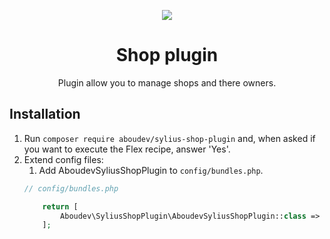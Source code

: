 <p align="center">
    <a href="https://sylius.com" target="_blank">
        <img src="https://demo.sylius.com/assets/shop/img/logo.png" />
    </a>
</p>

<h1 align="center">Shop plugin</h1>

<p align="center">Plugin allow you to manage shops and there owners.</p>

## Installation

1. Run `composer require aboudev/sylius-shop-plugin` and, when asked if you want to execute the Flex recipe, answer 'Yes'.
2. Extend config files:
    1. Add AboudevSyliusShopPlugin to `config/bundles.php`.
    ```php
    // config/bundles.php
    
        return [
            Aboudev\SyliusShopPlugin\AboudevSyliusShopPlugin::class => ['all' => true],
        ];
    ```